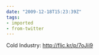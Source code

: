 ```yaml
---
date: "2009-12-18T15:23:39Z"
tags:
- imported
- from-twitter
---
```

Cold Industry: http://flic.kr/p/7oJii9
